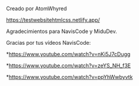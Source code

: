 Creado por AtomWhyred

https://testwebsitehtmlcss.netlify.app/

Agradecimientos para NavisCode y MiduDev.

Gracias por tus vídeos NavisCode:

*https://www.youtube.com/watch?v=nKi5J7cDugg

*https://www.youtube.com/watch?v=zeYS_NH_f3E

*https://www.youtube.com/watch?v=ppYhWwbyvtk
